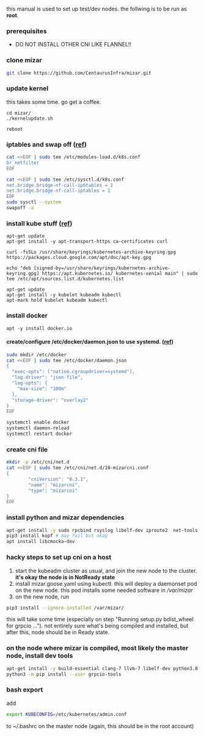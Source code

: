 this manual is used to set up test/dev nodes. the follwing is to be run as **root**.

### prerequisites
- DO NOT INSTALL OTHER CNI LIKE FLANNEL!!

### clone mizar

```bash
git clone https://github.com/CentaurusInfra/mizar.git
```

### update kernel
this takes some time. go get a coffee.
```
cd mizar/
./kernelupdate.sh

reboot
```

### iptables and swap off ([ref](https://kubernetes.io/docs/setup/production-environment/tools/kubeadm/install-kubeadm/#letting-iptables-see-bridged-traffic))
```bash
cat <<EOF | sudo tee /etc/modules-load.d/k8s.conf
br_netfilter
EOF

cat <<EOF | sudo tee /etc/sysctl.d/k8s.conf
net.bridge.bridge-nf-call-ip6tables = 1
net.bridge.bridge-nf-call-iptables = 1
EOF
sudo sysctl --system
swapoff -a
```


### install kube stuff ([ref](https://kubernetes.io/docs/setup/production-environment/tools/kubeadm/install-kubeadm/#installing-kubeadm-kubelet-and-kubectl))
```
apt-get update
apt-get install -y apt-transport-https ca-certificates curl

curl -fsSLo /usr/share/keyrings/kubernetes-archive-keyring.gpg https://packages.cloud.google.com/apt/doc/apt-key.gpg

echo "deb [signed-by=/usr/share/keyrings/kubernetes-archive-keyring.gpg] https://apt.kubernetes.io/ kubernetes-xenial main" | sudo tee /etc/apt/sources.list.d/kubernetes.list

apt-get update
apt-get install -y kubelet kubeadm kubectl
apt-mark hold kubelet kubeadm kubectl
```

### install docker
```
apt -y install docker.io
```

#### create/configure /etc/docker/daemon.json to use systemd. ([ref](https://kubernetes.io/docs/setup/production-environment/container-runtimes/#docker))

```bash
sudo mkdir /etc/docker
cat <<EOF | sudo tee /etc/docker/daemon.json
{
  "exec-opts": ["native.cgroupdriver=systemd"],
  "log-driver": "json-file",
  "log-opts": {
    "max-size": "100m"
  },
  "storage-driver": "overlay2"
}
EOF

systemctl enable docker
systemctl daemon-reload
systemctl restart docker
```

### create cni file
```bash
mkdir -p /etc/cni/net.d
cat <<EOF | sudo tee /etc/cni/net.d/10-mizarcni.conf
{
        "cniVersion": "0.3.1",
        "name": "mizarcni",
        "type": "mizarcni"
}
EOF
```

### install python and mizar dependencies
```bash
apt-get install -y sudo rpcbind rsyslog libelf-dev iproute2  net-tools iputils-ping bridge-utils ethtool curl python$pyversion lcov python$pyversion-dev python3-apt python3-testresources libcmocka-dev python3-pip
pip3 install kopf # may fail but okay
apt install libcmocka-dev
```

### hacky steps to set up cni on a host
1. start the kubeadm cluster as usual, and join the new node to the cluster. **it's okay the node is in NotReady state**
2. install mizar.goose.yaml using kubectl. this will deploy a daemonset pod on the new node. this pod installs some needed software in */var/mizar*
3. on the new node, run
```bash
pip3 install --ignore-installed /var/mizar/
```
this will take some time (especially on step "Running setup.py bdist_wheel for grpcio ..."). not entirely sure what's being compiled and installed, but after this, node should be in Ready state.

### on the node where mizar is compiled, most likely the master node, install dev tools
```bash
apt-get install -y build-essential clang-7 llvm-7 libelf-dev python3.8 python3-pip libcmocka-dev lcov python3.8-dev python3-apt pkg-config
python3 -m pip install --user grpcio-tools
```

### bash export
add
```bash
export KUBECONFIG=/etc/kubernetes/admin.conf
```
to ~/.bashrc on the master node (again, this should be in the root account)
